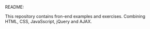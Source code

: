 README:

This repository contains fron-end examples and exercises. Combining HTML, CSS, JavaSscript, jQuery and AJAX.